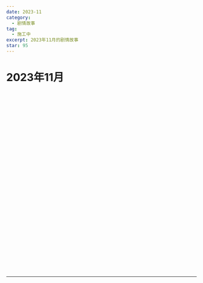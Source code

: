 ```yaml
---
date: 2023-11
category:
  - 剧情故事
tag:
  - 施工中
excerpt: 2023年11月的剧情故事
star: 95
---
```


# 2023年11月 

<EpisodeButton label="11/01　#84" badge="施工中">
</EpisodeButton>
<br>

<EpisodeButton label="11/02　#85" addon="[含卫星外]" badge="施工中">
</EpisodeButton>
<br>

<EpisodeButton label="11/03　#86" addon="[含卫星外]" badge="施工中">
</EpisodeButton>
<br>

<EpisodeButton label="11/04　#87" addon="[含卫星外]" badge="施工中">
</EpisodeButton>
<br>

<EpisodeButton label="11/05　#88" addon="[含卫星外]" badge="施工中">
</EpisodeButton>
<br>

<EpisodeButton label="11/06　#89" badge="施工中">
</EpisodeButton>
<br>

<EpisodeButton label="11/07　#90" badge="施工中">
</EpisodeButton>
<br>

<EpisodeButton label="11/08　#91" badge="施工中">
</EpisodeButton>
<br>

<EpisodeButton label="11/09　#92" addon="[含卫星外]" badge="施工中">
</EpisodeButton>
<br>

<EpisodeButton label="11/10　#93" addon="[含卫星外]" badge="施工中">
</EpisodeButton>
<br>

<EpisodeButton label="11/11　#94" badge="施工中">
</EpisodeButton>
<br>

<EpisodeButton label="11/12　#95" badge="施工中">
</EpisodeButton>
<br>

<EpisodeButton label="11/13　#96" addon="[卫星外]" badge="施工中">
</EpisodeButton>
<br>

<EpisodeButton label="11/14　#97" addon="[含卫星外]" badge="施工中">
</EpisodeButton>
<br>

<EpisodeButton label="11/15　#98" addon="[含卫星外]" badge="施工中">
</EpisodeButton>
<br>

<EpisodeButton label="11/16　#99" addon="[含卫星外]" badge="施工中">
</EpisodeButton>
<br>

<EpisodeButton label="11/17　#100" badge="施工中">
</EpisodeButton>
<br>

<EpisodeButton label="11/18　#101" addon="[卫星外]" badge="施工中">
</EpisodeButton>
<br>

<EpisodeButton label="11/19　#102" badge="施工中">
</EpisodeButton>
<br>

<EpisodeButton label="11/20　#103" addon="[卫星外]" badge="施工中">
</EpisodeButton>
<br>

<EpisodeButton label="11/21　#104" addon="[卫星外]" badge="施工中">
</EpisodeButton>
<br>

<EpisodeButton label="11/23　#105" addon="[卫星外]" badge="施工中">
</EpisodeButton>
<br>

<EpisodeButton label="11/24　#106" addon="[卫星外]" badge="施工中">
</EpisodeButton>
<br>

<EpisodeButton label="11/26　#107" addon="[含卫星外]" badge="施工中">
</EpisodeButton>
<br>

<EpisodeButton label="11/27　#108" addon="[含卫星外]" badge="施工中">
</EpisodeButton>
<br>

<EpisodeButton label="11/28　#109" badge="施工中">
</EpisodeButton>
<br>

<EpisodeButton label="11/29　#110" addon="[含卫星外]" badge="施工中">
</EpisodeButton>
<br>

<EpisodeButton label="11/30　#111" badge="施工中">
</EpisodeButton>
<br>

---

<script setup>
  import EpisodeButton from "@EpisodeButton"
</script>
